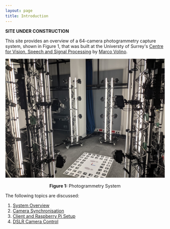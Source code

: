 ```yaml
---
layout: page
title: Introduction
---
```


**SITE UNDER CONSTRUCTION**

This site provides an overview of a 64-camera photogrammetry capture system, shown in Figure 1, that was built at the Universty of Surrey's [Centre for Vision, Speech and Signal Processing](https://www.surrey.ac.uk/cvssp) by [Marco Volino](https://marcovolino.github.io/).

![photogrammetry system](images/photogrammetry.jpg)
<p style="text-align:center"><b>Figure 1:</b> Photogrammetry System</p>

The following topics are discussed:

1. [System Overview](system-overview.md)
2. [Camera Synchronisation](camera-sync.md)
3. [Client and Raspberry Pi Setup](system-setup.md)
4. [DSLR Camera Control](camera-control.md) 
